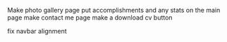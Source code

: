 
Make photo gallery page
put accomplishments and any stats on the main page
make contact me page
make a download cv button

fix navbar alignment